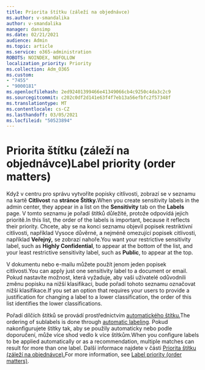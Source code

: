 ```yaml
---
title: Priorita štítku (záleží na objednávce)
ms.author: v-smandalika
author: v-smandalika
manager: dansimp
ms.date: 02/21/2021
audience: Admin
ms.topic: article
ms.service: o365-administration
ROBOTS: NOINDEX, NOFOLLOW
localization_priority: Priority
ms.collection: Adm_O365
ms.custom:
- "7455"
- "9000181"
ms.openlocfilehash: 2ed92401399466e41349066cb4c9250c4da3c2c9
ms.sourcegitcommit: c202c0df2d141e63f4f7eb13a56efbfc2f57348f
ms.translationtype: MT
ms.contentlocale: cs-CZ
ms.lasthandoff: 03/05/2021
ms.locfileid: "50523894"
---
```

# <a name="label-priority-order-matters"></a><span data-ttu-id="5fe27-102">Priorita štítku (záleží na objednávce)</span><span class="sxs-lookup"><span data-stu-id="5fe27-102">Label priority (order matters)</span></span>

<span data-ttu-id="5fe27-103">Když v centru pro správu vytvoříte popisky citlivosti, zobrazí se v seznamu na kartě **Citlivost** na **stránce Štítky.**</span><span class="sxs-lookup"><span data-stu-id="5fe27-103">When you create sensitivity labels in the admin center, they appear in a list on the **Sensitivity** tab on the **Labels** page.</span></span> <span data-ttu-id="5fe27-104">V tomto seznamu je pořadí štítků důležité, protože odpovídá jejich prioritě.</span><span class="sxs-lookup"><span data-stu-id="5fe27-104">In this list, the order of the labels is important, because it reflects their priority.</span></span> <span data-ttu-id="5fe27-105">Chcete, aby se na konci seznamu objevil popisek restriktivní citlivosti, například Vysoce důvěrné, a nejméně omezující popisek citlivosti, například **Veřejný,** se zobrazí nahoře.</span><span class="sxs-lookup"><span data-stu-id="5fe27-105">You want your restrictive sensitivity label, such as **Highly Confidential**, to appear at the bottom of the list, and your least restrictive sensitivity label, such as **Public**, to appear at the top.</span></span>

<span data-ttu-id="5fe27-106">V dokumentu nebo e-mailu můžete použít jenom jeden popisek citlivosti.</span><span class="sxs-lookup"><span data-stu-id="5fe27-106">You can apply just one sensitivity label to a document or email.</span></span> <span data-ttu-id="5fe27-107">Pokud nastavíte možnost, která vyžaduje, aby vaši uživatelé odůvodnili změnu popisku na nižší klasifikaci, bude pořadí tohoto seznamu označovat nižší klasifikace.</span><span class="sxs-lookup"><span data-stu-id="5fe27-107">If you set an option that requires your users to provide a justification for changing a label to a lower classification, the order of this list identifies the lower classifications.</span></span>

<span data-ttu-id="5fe27-108">Pořadí dílčích štítků se provádí prostřednictvím [automatického štítku.](https://docs.microsoft.com/microsoft-365/compliance/apply-sensitivity-label-automatically)</span><span class="sxs-lookup"><span data-stu-id="5fe27-108">The ordering of sublabels is done through [automatic labeling](https://docs.microsoft.com/microsoft-365/compliance/apply-sensitivity-label-automatically).</span></span> <span data-ttu-id="5fe27-109">Pokud nakonfigurujete štítky tak, aby se použily automaticky nebo podle doporučení, může více shod vedlo k více štítkům.</span><span class="sxs-lookup"><span data-stu-id="5fe27-109">When you configure labels to be applied automatically or as a recommendation, multiple matches can result for more than one label.</span></span> <span data-ttu-id="5fe27-110">Další informace najdete v části [Priorita štítku (záleží na objednávce).](https://docs.microsoft.com/microsoft-365/compliance/sensitivity-labels)</span><span class="sxs-lookup"><span data-stu-id="5fe27-110">For more information, see [Label priority (order matters)](https://docs.microsoft.com/microsoft-365/compliance/sensitivity-labels).</span></span>